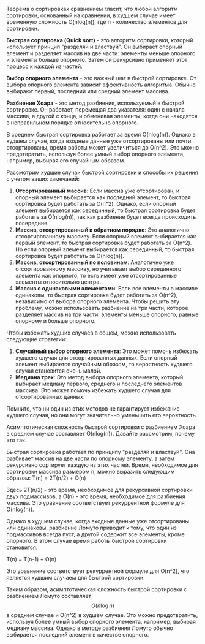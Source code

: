 Теорема о сортировках сравнением гласит, что любой алгоритм сортировки, основанный на сравнении, в худшем случае имеет
временную сложность O(nlog(n)), где n - количество элементов для сортировки.

**Быстрая сортировка (Quick sort)** - это алгоритм сортировки, который использует принцип "разделяй и властвуй". Он
выбирает опорный элемент и разделяет массив на две части: элементы меньше опорного и элементы больше опорного. Затем он
рекурсивно применяет этот процесс к каждой из частей.

**Выбор опорного элемента** - это важный шаг в быстрой сортировке. От выбора опорного элемента зависит эффективность
алгоритма. Обычно выбирают первый, последний или средний элемент массива.

**Разбиение Хоара** - это метод разбиения, используемый в быстрой сортировке. Он работает, перемещая два указателя: один
с начала массива, а другой с конца, и обменивая элементы, когда они находятся в неправильном порядке относительно
опорного.

В среднем быстрая сортировка работает за время O(nlog(n)). Однако в худшем случае, когда входные данные уже
отсортированы или почти отсортированы, время работы может увеличиться до O(n^2). Это можно предотвратить, используя
более умный выбор опорного элемента, например, выбирая его случайным образом.

Рассмотрим худшие случаи быстрой сортировки и способы их решения с учетом ваших замечаний:

1. **Отсортированный массив**: Если массив уже отсортирован, и опорный элемент выбирается как последний
   элемент, то быстрая сортировка будет работать за O(n^2). Однако, если опорный элемент выбирается как серединный,
   то быстрая сортировка будет работать за O(nlog(n)), так как разбиение будет всегда происходить посередине.
2. **Массив, отсортированный в обратном порядке**: Это аналогично отсортированному массиву. Если опорный элемент
   выбирается как первый элемент, то быстрая сортировка будет работать за O(n^2). Но если опорный
   элемент выбирается как серединный, то быстрая сортировка будет работать за O(nlog(n)).
3. **Массив, отсортированный по половинам**: Аналогично уже отсортированному массиву, но учитывает выбор серединного
   элемента как опорного, то есть имеет уже отсортированные элементы относительно центра.
4. **Массив с одинаковыми элементами**: Если все элементы в массиве одинаковы, то быстрая сортировка будет работать за
   O(n^2), независимо от выбора опорного элемента. Чтобы решить эту проблему, можно использовать разбиение на три
   части, которое разделяет массив на три части: элементы меньше опорного, равные опорному и больше опорного.

Чтобы избежать худших случаев в общем, можно использовать следующие стратегии:

1. **Случайный выбор опорного элемента**: Это может помочь избежать худшего случая для отсортированных данных. Если
   опорный элемент выбирается случайным образом, то вероятность худшего случая становится очень малой.
2. **Медиана трех**: Это метод выбора опорного элемента, который выбирает медиану первого, среднего и последнего
   элементов массива. Это может помочь избежать худшего случая для отсортированных данных.

Помните, что ни один из этих методов не гарантирует избежание худшего случая, но они могут значительно уменьшить его
вероятность.

Асимптотическая сложность быстрой сортировки с разбиением Хоара в среднем случае составляет O(nlog(n)). Давайте
рассмотрим, почему это так.

Быстрая сортировка работает по принципу "разделяй и властвуй". Она разбивает массив на две части по опорному элементу, а
затем рекурсивно сортирует каждую из этих частей. Время, необходимое для сортировки массива размером n, можно
выразить следующим образом: T(n) = 2T(n/2) + O(n)

Здесь 2T(n/2) - это время, необходимое для рекурсивной сортировки двух подмассивов, а O(n) - это время,
необходимое для разбиения массива. Это уравнение соответствует рекуррентной формуле для O(nlog(n)).

Однако в худшем случае, когда входные данные уже отсортированы или одинаковы, разбиение Ломуто приводит к
тому, что один из подмассивов всегда пуст, а другой содержит все элементы, кроме опорного. В этом случае время работы
быстрой сортировки становится:

T(n) = T(n-1) + O(n)

Это уравнение соответствует рекуррентной формуле для O(n^2), что является худшим случаем для быстрой сортировки.

Таким образом, асимптотическая сложность быстрой сортировки с разбиением Ломуто составляет $$O(n \log n)$$ в среднем
случае и O(n^2) в худшем случае. Это можно предотвратить, используя более умный выбор опорного элемента, например,
выбирая медиану массива. Однако в методе разбиения Ломуто обычно выбирается последний элемент в качестве опорного.
